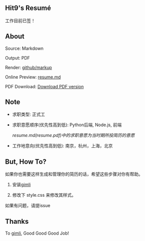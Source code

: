 Hit9's Resumé
-------------

工作目前已签！


About
------

Source: Markdown

Output: PDF

Render: [github/markup](https://github.com/github/markup)

Online Preview: [resume.md](resume.md)

PDF Download: [Download PDF version](https://github.com/hit9/resume.pdf/blob/master/resume.pdf?raw=true)

Note
-----

- 求职类型: 正式工

- 求职意愿顺序(优先性高到低):  Python后端, Node.js, 前端

  *resume.md(resume.pdf)中的求职意愿为当时期所投简历的意愿*

- 工作地意向(优先性高到低): 南京，杭州，上海，北京

But, How To?
-------------

如果你也需要这样生成和管理你的简历的话，希望这些步骤对你有帮助。

1. 安装[gimli](https://github.com/walle/gimli)

2. 修改下 style.css 来修改其样式。

如果有问题，请提issue


Thanks
------

To [gimli](https://github.com/walle/gimli), Good Good Good Job!
